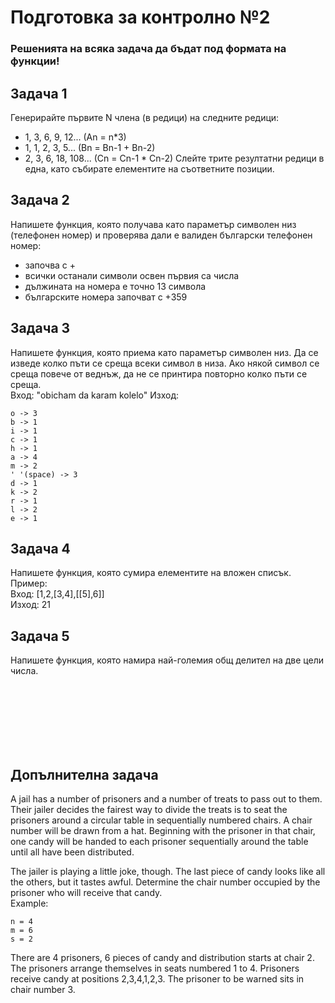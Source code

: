 # Подготовка за контролно №2

### Решенията на всяка задача да бъдат под формата на функции!

## Задача 1
Генерирайте първите N члена (в редици) на следните редици:
- 1, 3, 6, 9, 12... (An = n*3)
- 1, 1, 2, 3, 5... (Bn = Bn-1 + Bn-2)
- 2, 3, 6, 18, 108... (Cn = Cn-1 * Cn-2)
Слейте трите резултатни редици в една, като събирате елементите на съответните позиции.

## Задача 2
Напишете функция, която получава като параметър символен низ (телефонен номер) и проверява дали е валиден български телефонен номер:
- започва с +
- всички останали символи освен първия са числа
- дължината на номера е точно 13 символа
- българските номера започват с +359



## Задача 3
Напишете функция, която приема като параметър символен низ. Да се изведе колко пъти се среща всеки символ в низа. Ако някой символ се среща повече от веднъж, да не се принтира повторно колко пъти се среща.<br>
Вход: "obicham da karam kolelo"
Изход: 
```
o -> 3
b -> 1
i -> 1
c -> 1
h -> 1
a -> 4
m -> 2
' '(space) -> 3
d -> 1
k -> 2
r -> 1
l -> 2
e -> 1
```




## Задача 4
Напишете функция, която сумира елементите на вложен списък.<br>
Пример:<br>
Вход: [1,2,[3,4],[[5],6]]<br>
Изход: 21

## Задача 5
Напишете функция, която намира най-големия общ делител на две цели числа.



<br><br><br><br><br><br>

## Допълнителна задача

A jail has a number of prisoners and a number of treats to pass out to them. Their jailer decides the fairest way to divide the treats is to seat the prisoners around a circular table in sequentially numbered chairs. A chair number will be drawn from a hat. Beginning with the prisoner in that chair, one candy will be handed to each prisoner sequentially around the table until all have been distributed.

The jailer is playing a little joke, though. The last piece of candy looks like all the others, but it tastes awful. Determine the chair number occupied by the prisoner who will receive that candy.<br>
Example:
```
n = 4
m = 6
s = 2
```


There are 4 prisoners, 6 pieces of candy and distribution starts at chair 2. The prisoners arrange themselves in seats numbered 1 to 4. Prisoners receive candy at positions 2,3,4,1,2,3. The prisoner to be warned sits in chair number 3.